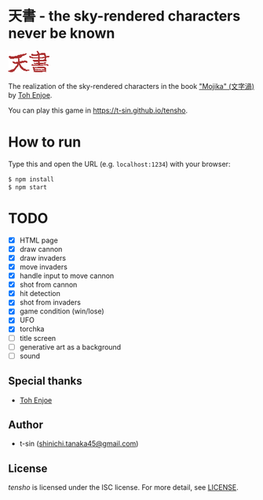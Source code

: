 # 天書 - the sky-rendered characters never be known

![tensho logo](tensho_logo.png)

The realization of the sky-rendered characters in the book ["Mojika" (文字渦)](https://www.shinchosha.co.jp/book/331162/) by [Toh Enjoe](https://github.com/EnJoeToh).

You can play this game in <https://t-sin.github.io/tensho>.

# How to run

Type this and open the URL (e.g. `localhost:1234`) with your browser:

```shell-session
$ npm install
$ npm start
```

# TODO

- [x] HTML page
- [x] draw cannon
- [x] draw invaders
- [x] move invaders
- [x] handle input to move cannon
- [x] shot from cannon
- [x] hit detection
- [x] shot from invaders
- [x] game condition (win/lose)
- [x] UFO
- [x] torchka
- [ ] title screen
- [ ] generative art as a background
- [ ] sound

## Special thanks

- [Toh Enjoe](https://github.com/EnJoeToh)

## Author

- t-sin (<shinichi.tanaka45@gmail.com>)

## License

*tensho* is licensed under the ISC license. For more detail, see [LICENSE](LICENSE).
